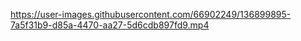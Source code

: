 

https://user-images.githubusercontent.com/66902249/136899895-7a5f31b9-d85a-4470-aa27-5d6cdb897fd9.mp4


